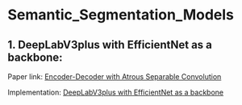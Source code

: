 # Semantic_Segmentation_Models


## 1.  DeepLabV3plus with EfficientNet as a backbone: 

Paper link: [Encoder-Decoder with Atrous Separable Convolution](https://arxiv.org/pdf/1802.02611.pdf)

Implementation: [DeepLabV3plus with EfficientNet as a backbone](https://github.com/tshr-d-dragon/Semantic_Segmentation_Models/blob/main/DeepLabV3plus_EfficientNet.py)

